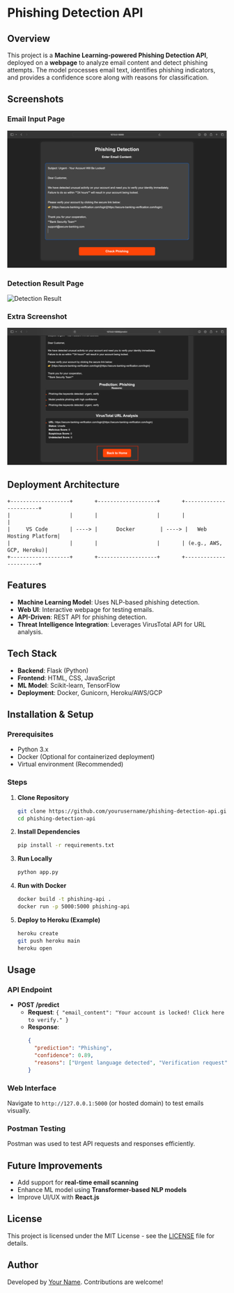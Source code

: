 # Phishing Detection API

## Overview
This project is a **Machine Learning-powered Phishing Detection API**, deployed on a **webpage** to analyze email content and detect phishing attempts. The model processes email text, identifies phishing indicators, and provides a confidence score along with reasons for classification.

## Screenshots
### Email Input Page
![Email Input](screenshots/screenshot1.png)

### Detection Result Page
![Detection Result](screenshots/rscreenshot2.png)

### Extra Screenshot
![Extra Screenshot](screenshots/screenshot3.png)

## Deployment Architecture
```
+-------------------+       +-------------------+       +-----------------------+
|                   |       |                   |       |                       |
|     VS Code       | ----> |      Docker        | ----> |   Web Hosting Platform|
|                   |       |                   |       | (e.g., AWS, GCP, Heroku)|
+-------------------+       +-------------------+       +-----------------------+
```

## Features
- **Machine Learning Model**: Uses NLP-based phishing detection.
- **Web UI**: Interactive webpage for testing emails.
- **API-Driven**: REST API for phishing detection.
- **Threat Intelligence Integration**: Leverages VirusTotal API for URL analysis.

## Tech Stack
- **Backend**: Flask (Python)
- **Frontend**: HTML, CSS, JavaScript
- **ML Model**: Scikit-learn, TensorFlow
- **Deployment**: Docker, Gunicorn, Heroku/AWS/GCP

## Installation & Setup
### Prerequisites
- Python 3.x
- Docker (Optional for containerized deployment)
- Virtual environment (Recommended)

### Steps
1. **Clone Repository**
   ```bash
   git clone https://github.com/yourusername/phishing-detection-api.git
   cd phishing-detection-api
   ```
2. **Install Dependencies**
   ```bash
   pip install -r requirements.txt
   ```
3. **Run Locally**
   ```bash
   python app.py
   ```
4. **Run with Docker**
   ```bash
   docker build -t phishing-api .
   docker run -p 5000:5000 phishing-api
   ```
5. **Deploy to Heroku (Example)**
   ```bash
   heroku create
   git push heroku main
   heroku open
   ```

## Usage
### API Endpoint
- **POST /predict**
  - **Request**: `{ "email_content": "Your account is locked! Click here to verify." }`
  - **Response**:
    ```json
    {
      "prediction": "Phishing",
      "confidence": 0.89,
      "reasons": ["Urgent language detected", "Verification request"]
    }
    ```

### Web Interface
Navigate to `http://127.0.0.1:5000` (or hosted domain) to test emails visually.

### Postman Testing
Postman was used to test API requests and responses efficiently.

## Future Improvements
- Add support for **real-time email scanning**
- Enhance ML model using **Transformer-based NLP models**
- Improve UI/UX with **React.js**

## License
This project is licensed under the MIT License - see the [LICENSE](LICENSE) file for details.

## Author
Developed by [Your Name](https://github.com/yourusername). Contributions are welcome!


